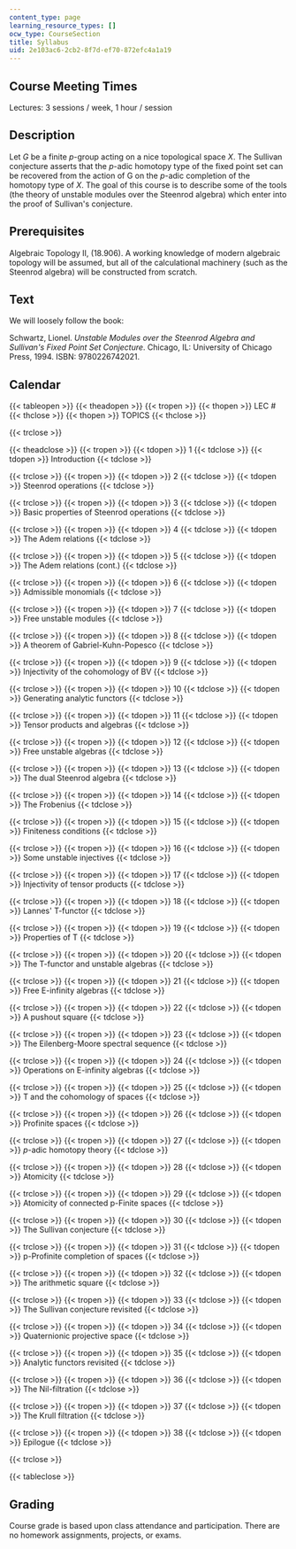 ```yaml
---
content_type: page
learning_resource_types: []
ocw_type: CourseSection
title: Syllabus
uid: 2e103ac6-2cb2-8f7d-ef70-872efc4a1a19
---
```


Course Meeting Times
--------------------

Lectures: 3 sessions / week, 1 hour / session

Description
-----------

Let _G_ be a finite _p_\-group acting on a nice topological space _X_. The Sullivan conjecture asserts that the _p_\-adic homotopy type of the fixed point set can be recovered from the action of G on the _p_\-adic completion of the homotopy type of _X_. The goal of this course is to describe some of the tools (the theory of unstable modules over the Steenrod algebra) which enter into the proof of Sullivan's conjecture.

Prerequisites
-------------

Algebraic Topology II, (18.906). A working knowledge of modern algebraic topology will be assumed, but all of the calculational machinery (such as the Steenrod algebra) will be constructed from scratch.

Text
----

We will loosely follow the book:

Schwartz, Lionel. _Unstable Modules over the Steenrod Algebra and Sullivan's Fixed Point Set Conjecture_. Chicago, IL: University of Chicago Press, 1994. ISBN: 9780226742021.

Calendar
--------

{{< tableopen >}}
{{< theadopen >}}
{{< tropen >}}
{{< thopen >}}
LEC #
{{< thclose >}}
{{< thopen >}}
TOPICS
{{< thclose >}}

{{< trclose >}}

{{< theadclose >}}
{{< tropen >}}
{{< tdopen >}}
1
{{< tdclose >}}
{{< tdopen >}}
Introduction
{{< tdclose >}}

{{< trclose >}}
{{< tropen >}}
{{< tdopen >}}
2
{{< tdclose >}}
{{< tdopen >}}
Steenrod operations
{{< tdclose >}}

{{< trclose >}}
{{< tropen >}}
{{< tdopen >}}
3
{{< tdclose >}}
{{< tdopen >}}
Basic properties of Steenrod operations
{{< tdclose >}}

{{< trclose >}}
{{< tropen >}}
{{< tdopen >}}
4
{{< tdclose >}}
{{< tdopen >}}
The Adem relations
{{< tdclose >}}

{{< trclose >}}
{{< tropen >}}
{{< tdopen >}}
5
{{< tdclose >}}
{{< tdopen >}}
The Adem relations (cont.)
{{< tdclose >}}

{{< trclose >}}
{{< tropen >}}
{{< tdopen >}}
6
{{< tdclose >}}
{{< tdopen >}}
Admissible monomials
{{< tdclose >}}

{{< trclose >}}
{{< tropen >}}
{{< tdopen >}}
7
{{< tdclose >}}
{{< tdopen >}}
Free unstable modules
{{< tdclose >}}

{{< trclose >}}
{{< tropen >}}
{{< tdopen >}}
8
{{< tdclose >}}
{{< tdopen >}}
A theorem of Gabriel-Kuhn-Popesco
{{< tdclose >}}

{{< trclose >}}
{{< tropen >}}
{{< tdopen >}}
9
{{< tdclose >}}
{{< tdopen >}}
Injectivity of the cohomology of BV
{{< tdclose >}}

{{< trclose >}}
{{< tropen >}}
{{< tdopen >}}
10
{{< tdclose >}}
{{< tdopen >}}
Generating analytic functors
{{< tdclose >}}

{{< trclose >}}
{{< tropen >}}
{{< tdopen >}}
11
{{< tdclose >}}
{{< tdopen >}}
Tensor products and algebras
{{< tdclose >}}

{{< trclose >}}
{{< tropen >}}
{{< tdopen >}}
12
{{< tdclose >}}
{{< tdopen >}}
Free unstable algebras
{{< tdclose >}}

{{< trclose >}}
{{< tropen >}}
{{< tdopen >}}
13
{{< tdclose >}}
{{< tdopen >}}
The dual Steenrod algebra
{{< tdclose >}}

{{< trclose >}}
{{< tropen >}}
{{< tdopen >}}
14
{{< tdclose >}}
{{< tdopen >}}
The Frobenius
{{< tdclose >}}

{{< trclose >}}
{{< tropen >}}
{{< tdopen >}}
15
{{< tdclose >}}
{{< tdopen >}}
Finiteness conditions
{{< tdclose >}}

{{< trclose >}}
{{< tropen >}}
{{< tdopen >}}
16
{{< tdclose >}}
{{< tdopen >}}
Some unstable injectives
{{< tdclose >}}

{{< trclose >}}
{{< tropen >}}
{{< tdopen >}}
17
{{< tdclose >}}
{{< tdopen >}}
Injectivity of tensor products
{{< tdclose >}}

{{< trclose >}}
{{< tropen >}}
{{< tdopen >}}
18
{{< tdclose >}}
{{< tdopen >}}
Lannes' T-functor
{{< tdclose >}}

{{< trclose >}}
{{< tropen >}}
{{< tdopen >}}
19
{{< tdclose >}}
{{< tdopen >}}
Properties of T
{{< tdclose >}}

{{< trclose >}}
{{< tropen >}}
{{< tdopen >}}
20
{{< tdclose >}}
{{< tdopen >}}
The T-functor and unstable algebras
{{< tdclose >}}

{{< trclose >}}
{{< tropen >}}
{{< tdopen >}}
21
{{< tdclose >}}
{{< tdopen >}}
Free E-infinity algebras
{{< tdclose >}}

{{< trclose >}}
{{< tropen >}}
{{< tdopen >}}
22
{{< tdclose >}}
{{< tdopen >}}
A pushout square
{{< tdclose >}}

{{< trclose >}}
{{< tropen >}}
{{< tdopen >}}
23
{{< tdclose >}}
{{< tdopen >}}
The Eilenberg-Moore spectral sequence
{{< tdclose >}}

{{< trclose >}}
{{< tropen >}}
{{< tdopen >}}
24
{{< tdclose >}}
{{< tdopen >}}
Operations on E-infinity algebras
{{< tdclose >}}

{{< trclose >}}
{{< tropen >}}
{{< tdopen >}}
25
{{< tdclose >}}
{{< tdopen >}}
T and the cohomology of spaces
{{< tdclose >}}

{{< trclose >}}
{{< tropen >}}
{{< tdopen >}}
26
{{< tdclose >}}
{{< tdopen >}}
Profinite spaces
{{< tdclose >}}

{{< trclose >}}
{{< tropen >}}
{{< tdopen >}}
27
{{< tdclose >}}
{{< tdopen >}}
_p_\-adic homotopy theory
{{< tdclose >}}

{{< trclose >}}
{{< tropen >}}
{{< tdopen >}}
28
{{< tdclose >}}
{{< tdopen >}}
Atomicity
{{< tdclose >}}

{{< trclose >}}
{{< tropen >}}
{{< tdopen >}}
29
{{< tdclose >}}
{{< tdopen >}}
Atomicity of connected p-Finite spaces
{{< tdclose >}}

{{< trclose >}}
{{< tropen >}}
{{< tdopen >}}
30
{{< tdclose >}}
{{< tdopen >}}
The Sullivan conjecture
{{< tdclose >}}

{{< trclose >}}
{{< tropen >}}
{{< tdopen >}}
31
{{< tdclose >}}
{{< tdopen >}}
p-Profinite completion of spaces
{{< tdclose >}}

{{< trclose >}}
{{< tropen >}}
{{< tdopen >}}
32
{{< tdclose >}}
{{< tdopen >}}
The arithmetic square
{{< tdclose >}}

{{< trclose >}}
{{< tropen >}}
{{< tdopen >}}
33
{{< tdclose >}}
{{< tdopen >}}
The Sullivan conjecture revisited
{{< tdclose >}}

{{< trclose >}}
{{< tropen >}}
{{< tdopen >}}
34
{{< tdclose >}}
{{< tdopen >}}
Quaternionic projective space
{{< tdclose >}}

{{< trclose >}}
{{< tropen >}}
{{< tdopen >}}
35
{{< tdclose >}}
{{< tdopen >}}
Analytic functors revisited
{{< tdclose >}}

{{< trclose >}}
{{< tropen >}}
{{< tdopen >}}
36
{{< tdclose >}}
{{< tdopen >}}
The Nil-filtration
{{< tdclose >}}

{{< trclose >}}
{{< tropen >}}
{{< tdopen >}}
37
{{< tdclose >}}
{{< tdopen >}}
The Krull filtration
{{< tdclose >}}

{{< trclose >}}
{{< tropen >}}
{{< tdopen >}}
38
{{< tdclose >}}
{{< tdopen >}}
Epilogue
{{< tdclose >}}

{{< trclose >}}

{{< tableclose >}}

  

Grading
-------

Course grade is based upon class attendance and participation. There are no homework assignments, projects, or exams.